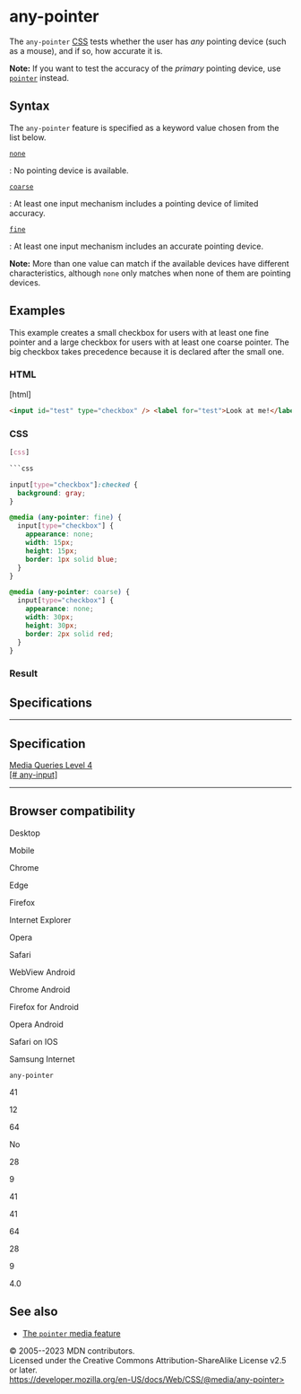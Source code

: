 any-pointer
===========

The `any-pointer`
[CSS](https://developer.mozilla.org/en-US/docs/Web/CSS) [](@media.md#media_features) tests whether the user has *any*
pointing device (such as a mouse), and if so, how accurate it is.

**Note:** If you want to test the accuracy of the *primary* pointing
device, use [`pointer`](pointer.md) instead.

Syntax
------

The `any-pointer` feature is specified as a keyword value chosen from
the list below.

[`none`](#none)

:   No pointing device is available.

[`coarse`](#coarse)

:   At least one input mechanism includes a pointing device of limited
    accuracy.

[`fine`](#fine)

:   At least one input mechanism includes an accurate pointing device.

**Note:** More than one value can match if the available devices have
different characteristics, although `none` only matches when none of
them are pointing devices.

Examples
--------

This example creates a small checkbox for users with at least one fine
pointer and a large checkbox for users with at least one coarse pointer.
The big checkbox takes precedence because it is declared after the small
one.

### HTML

[html]

```html
<input id="test" type="checkbox" /> <label for="test">Look at me!</label>
```

### CSS

```css
[css]

```css

input[type="checkbox"]:checked {
  background: gray;
}

@media (any-pointer: fine) {
  input[type="checkbox"] {
    appearance: none;
    width: 15px;
    height: 15px;
    border: 1px solid blue;
  }
}

@media (any-pointer: coarse) {
  input[type="checkbox"] {
    appearance: none;
    width: 30px;
    height: 30px;
    border: 2px solid red;
  }
}

```

### Result

Specifications
--------------

  -----------------------------------------------------------------------

Specification
  -----------------------------------------------------------------------

  [Media Queries Level 4\
  [\#
  any-input]](https://drafts.csswg.org/mediaqueries/#any-input)

  -----------------------------------------------------------------------

Browser compatibility
---------------------

Desktop

Mobile

Chrome

Edge

Firefox

Internet Explorer

Opera

Safari

WebView Android

Chrome Android

Firefox for Android

Opera Android

Safari on IOS

Samsung Internet

`any-pointer`

41

12

64

No

28

9

41

41

64

28

9

4.0

See also
--------

- [The `pointer` media feature](pointer.md)

© 2005--2023 MDN contributors.\
Licensed under the Creative Commons Attribution-ShareAlike License v2.5
or later.\
https://developer.mozilla.org/en-US/docs/Web/CSS/@media/any-pointer>

